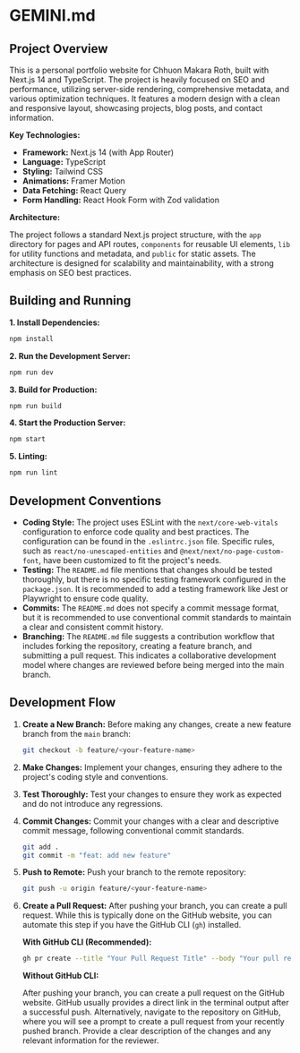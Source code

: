 # GEMINI.md

## Project Overview

This is a personal portfolio website for Chhuon Makara Roth, built with Next.js 14 and TypeScript. The project is heavily focused on SEO and performance, utilizing server-side rendering, comprehensive metadata, and various optimization techniques. It features a modern design with a clean and responsive layout, showcasing projects, blog posts, and contact information.

**Key Technologies:**

*   **Framework:** Next.js 14 (with App Router)
*   **Language:** TypeScript
*   **Styling:** Tailwind CSS
*   **Animations:** Framer Motion
*   **Data Fetching:** React Query
*   **Form Handling:** React Hook Form with Zod validation

**Architecture:**

The project follows a standard Next.js project structure, with the `app` directory for pages and API routes, `components` for reusable UI elements, `lib` for utility functions and metadata, and `public` for static assets. The architecture is designed for scalability and maintainability, with a strong emphasis on SEO best practices.

## Building and Running

**1. Install Dependencies:**

```bash
npm install
```

**2. Run the Development Server:**

```bash
npm run dev
```

**3. Build for Production:**

```bash
npm run build
```

**4. Start the Production Server:**

```bash
npm start
```

**5. Linting:**

```bash
npm run lint
```

## Development Conventions

*   **Coding Style:** The project uses ESLint with the `next/core-web-vitals` configuration to enforce code quality and best practices. The configuration can be found in the `.eslintrc.json` file. Specific rules, such as `react/no-unescaped-entities` and `@next/next/no-page-custom-font`, have been customized to fit the project's needs.
*   **Testing:** The `README.md` file mentions that changes should be tested thoroughly, but there is no specific testing framework configured in the `package.json`. It is recommended to add a testing framework like Jest or Playwright to ensure code quality.
*   **Commits:** The `README.md` does not specify a commit message format, but it is recommended to use conventional commit standards to maintain a clear and consistent commit history.
*   **Branching:** The `README.md` file suggests a contribution workflow that includes forking the repository, creating a feature branch, and submitting a pull request. This indicates a collaborative development model where changes are reviewed before being merged into the main branch.

## Development Flow

1.  **Create a New Branch:** Before making any changes, create a new feature branch from the `main` branch:

    ```bash
    git checkout -b feature/<your-feature-name>
    ```

2.  **Make Changes:** Implement your changes, ensuring they adhere to the project's coding style and conventions.

3.  **Test Thoroughly:** Test your changes to ensure they work as expected and do not introduce any regressions.

4.  **Commit Changes:** Commit your changes with a clear and descriptive commit message, following conventional commit standards.

    ```bash
    git add .
    git commit -m "feat: add new feature"
    ```

5.  **Push to Remote:** Push your branch to the remote repository:

    ```bash
    git push -u origin feature/<your-feature-name>
    ```

6.  **Create a Pull Request:** After pushing your branch, you can create a pull request. While this is typically done on the GitHub website, you can automate this step if you have the GitHub CLI (`gh`) installed.

    **With GitHub CLI (Recommended):**

    ```bash
    gh pr create --title "Your Pull Request Title" --body "Your pull request description."
    ```

    **Without GitHub CLI:**

    After pushing your branch, you can create a pull request on the GitHub website. GitHub usually provides a direct link in the terminal output after a successful push. Alternatively, navigate to the repository on GitHub, where you will see a prompt to create a pull request from your recently pushed branch. Provide a clear description of the changes and any relevant information for the reviewer.

